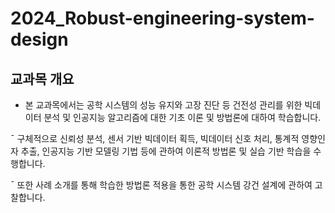 # 2024_Robust-engineering-system-design

## 교과목 개요
- 본 교과목에서는 공학 시스템의 성능 유지와 고장 진단 등 건전성 관리를 위한 빅데이터 분석 및 인공지능 알고리즘에 대한 기초 이론 및 방법론에 대하여 학습합니다.

¯ 구체적으로 신뢰성 분석, 센서 기반 빅데이터 획득, 빅데이터 신호 처리, 통계적 영향인자 추출, 인공지능 기반 모델링 기법 등에 관하여 이론적 방법론 및 실습 기반 학습을 수행합니다. 

¯ 또한 사례 소개를 통해 학습한 방법론 적용을 통한 공학 시스템 강건 설계에 관하여 고찰합니다.
